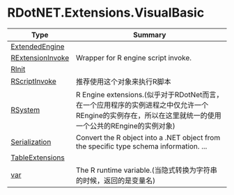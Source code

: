 ﻿
# RDotNET.Extensions.VisualBasic

|Type|Summary|
|----|-------|
|[ExtendedEngine](./ExtendedEngine.md)||
|[RExtensionInvoke](./RExtensionInvoke.md)|Wrapper for R engine script invoke.|
|[RInit](./RInit.md)||
|[RScriptInvoke](./RScriptInvoke.md)|推荐使用这个对象来执行R脚本|
|[RSystem](./RSystem.md)|R Engine extensions.(似乎对于RDotNet而言，在一个应用程序的实例进程之中仅允许一个REngine的实例存在，所以在这里就统一的使用一个公共的REngine的实例对象)|
|[Serialization](./Serialization.md)|Convert the R object into a .NET object from the specific type schema information. ...|
|[TableExtensions](./TableExtensions.md)||
|[var](./var.md)|The R runtime variable.(当隐式转换为字符串的时候，返回的是变量名)|

